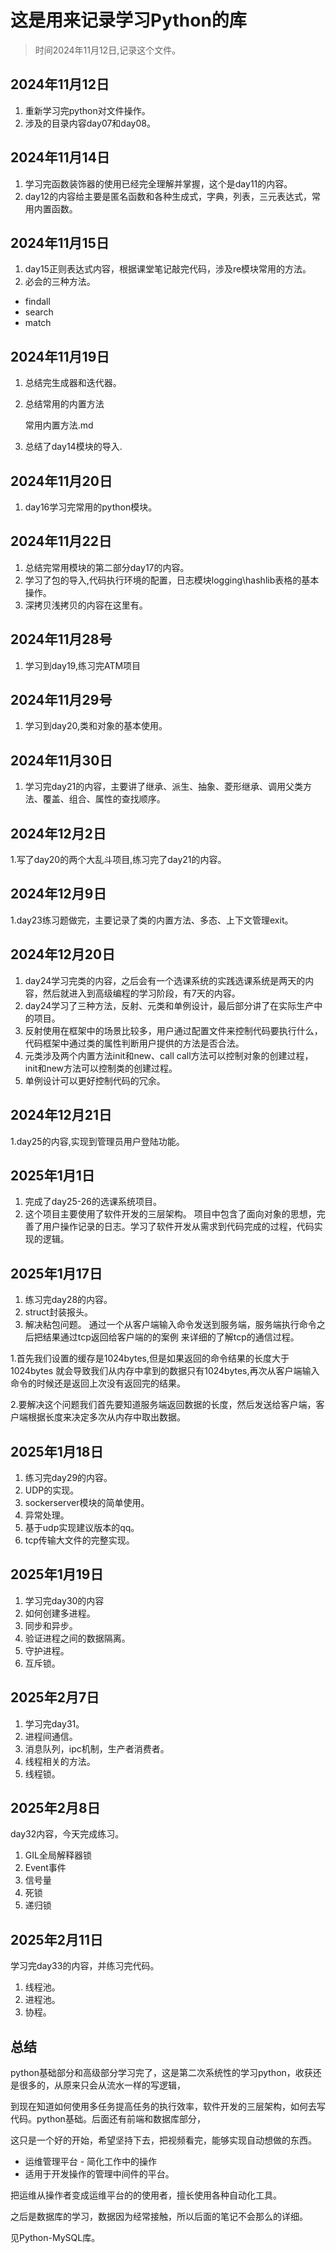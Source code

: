 # 这是用来记录学习Python的库

> 时间2024年11月12日,记录这个文件。

## 2024年11月12日
1. 重新学习完python对文件操作。
2. 涉及的目录内容day07和day08。

## 2024年11月14日
1. 学习完函数装饰器的使用已经完全理解并掌握，这个是day11的内容。
2. day12的内容给主要是匿名函数和各种生成式，字典，列表，三元表达式，常用内置函数。

## 2024年11月15日
1. day15正则表达式内容，根据课堂笔记敲完代码，涉及re模块常用的方法。
2. 必会的三种方法。
- findall
- search
- match

## 2024年11月19日

1. 总结完生成器和迭代器。
2. 总结常用的内置方法

   常用内置方法.md
3. 总结了day14模块的导入.

## 2024年11月20日

1. day16学习完常用的python模块。

## 2024年11月22日

1. 总结完常用模块的第二部分day17的内容。
2. 学习了包的导入,代码执行环境的配置，日志模块logging\hashlib表格的基本操作。
3. 深拷贝浅拷贝的内容在这里有。

## 2024年11月28号

1. 学习到day19,练习完ATM项目

## 2024年11月29号

1. 学习到day20,类和对象的基本使用。

## 2024年11月30日

1. 学习完day21的内容，主要讲了继承、派生、抽象、菱形继承、调用父类方法、覆盖、组合、属性的查找顺序。

## 2024年12月2日

1.写了day20的两个大乱斗项目,练习完了day21的内容。

## 2024年12月9日

1.day23练习题做完，主要记录了类的内置方法、多态、上下文管理exit。

## 2024年12月20日

1. day24学习完类的内容，之后会有一个选课系统的实践选课系统是两天的内容，然后就进入到高级编程的学习阶段，有7天的内容。
2. day24学习了三种方法，反射、元类和单例设计，最后部分讲了在实际生产中的项目。
3. 反射使用在框架中的场景比较多，用户通过配置文件来控制代码要执行什么，代码框架中通过类的属性判断用户提供的方法是否合法。
4. 元类涉及两个内置方法init和new、call call方法可以控制对象的创建过程，init和new方法可以控制类的创建过程。
5. 单例设计可以更好控制代码的冗余。

## 2024年12月21日

1.day25的内容,实现到管理员用户登陆功能。

## 2025年1月1日

1. 完成了day25-26的选课系统项目。
2. 这个项目主要使用了软件开发的三层架构。
   项目中包含了面向对象的思想，完善了用户操作记录的日志。学习了软件开发从需求到代码完成的过程，代码实现的逻辑。

## 2025年1月17日

1. 练习完day28的内容。
2. struct封装报头。
3. 解决粘包问题。
通过一个从客户端输入命令发送到服务端，服务端执行命令之后把结果通过tcp返回给客户端的的案例
来详细的了解tcp的通信过程。

1.首先我们设置的缓存是1024bytes,但是如果返回的命令结果的长度大于1024bytes
就会导致我们从内存中拿到的数据只有1024bytes,再次从客户端输入命令的时候还是返回上次没有返回完的结果。

2.要解决这个问题我们首先要知道服务端返回数据的长度，然后发送给客户端，客户端根据长度来决定多次从内存中取出数据。

## 2025年1月18日

1. 练习完day29的内容。
2. UDP的实现。
3. sockerserver模块的简单使用。
4. 异常处理。
5. 基于udp实现建议版本的qq。
6. tcp传输大文件的完整实现。

## 2025年1月19日

1. 学习完day30的内容
2. 如何创建多进程。
3. 同步和异步。
4. 验证进程之间的数据隔离。
5. 守护进程。
6. 互斥锁。

## 2025年2月7日

1. 学习完day31。
2. 进程间通信。
3. 消息队列，ipc机制，生产者消费者。
4. 线程相关的方法。
5. 线程锁。

## 2025年2月8日
day32内容，今天完成练习。
1. GIL全局解释器锁 
2. Event事件 
3. 信号量 
4. 死锁 
5. 递归锁

## 2025年2月11日
学习完day33的内容，并练习完代码。
1. 线程池。
2. 进程池。
3. 协程。

## 总结

python基础部分和高级部分学习完了，这是第二次系统性的学习python，收获还是很多的，从原来只会从流水一样的写逻辑，

到现在知道如何使用多任务提高任务的执行效率，软件开发的三层架构，如何去写代码。python基础。后面还有前端和数据库部分，

这只是一个好的开始，希望坚持下去，把视频看完，能够实现自动想做的东西。

- 运维管理平台 - 简化工作中的操作
- 适用于开发操作的管理中间件的平台。

把运维从操作者变成运维平台的的使用者，擅长使用各种自动化工具。

之后是数据库的学习，数据因为经常接触，所以后面的笔记不会那么的详细。

见Python-MySQL库。